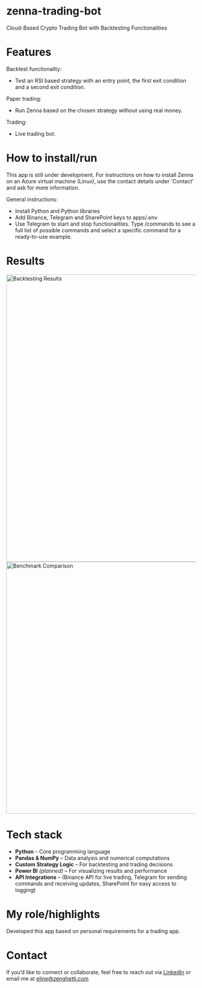 # zenna-trading-bot
Cloud-Based Crypto Trading Bot with Backtesting Functionalities

# Features
Backtest functionality:
- Test an RSI based strategy with an entry point, the first exit condition and a second exit condition.

Paper trading:
- Run Zenna based on the chosen strategy without using real money.

Trading:
- Live trading bot.

# How to install/run
This app is still under development. 
For instructions on how to install Zenna on an Azure virtual machine (Linux), use the contact details under 'Contact' and ask for more information.

General instructions:
- Install Python and Python libraries
- Add Binance, Telegram and SharePoint keys to apps/.env
- Use Telegram to start and stop functionalities. Type /commands to see a full list of possible commands and select a specific command for a ready-to-use example.

# Results
<img width="762" alt="Backtesting Results" src="https://github.com/user-attachments/assets/bad52503-69fe-4af7-90bf-475edf193984" />

<img width="668" alt="Benchmark Comparison" src="https://github.com/user-attachments/assets/aea3640b-77ca-4dc5-8996-0e4b1b3c67bb" />

# Tech stack
- **Python** – Core programming language
- **Pandas & NumPy** – Data analysis and numerical computations
- **Custom Strategy Logic** – For backtesting and trading decisions
- **Power BI** *(planned)* – For visualizing results and performance
- **API Integrations** – (Binance API for live trading, Telegram for sending commands and receiving updates, SharePoint for easy access to logging)

# My role/highlights
Developed this app based on personal requirements for a trading app. 

# Contact
If you’d like to connect or collaborate, feel free to reach out via [LinkedIn](https://linkedin.com/in/eline-hendrikse) or email me at eline@zenghetti.com
